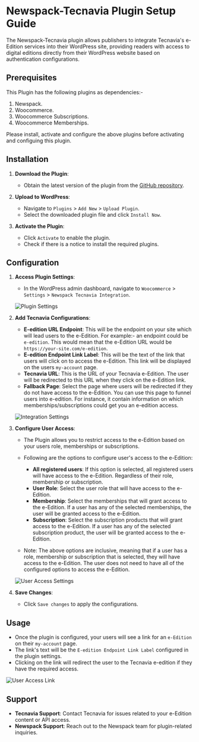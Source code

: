 # Newspack-Tecnavia Plugin Setup Guide

The Newspack-Tecnavia plugin allows publishers to integrate Tecnavia's e-Edition services into their WordPress site, providing readers with access to digital editions directly from their WordPress website based on authentication configurations.

## Prerequisites
This Plugin has the following plugins as dependencies:-

1. Newspack.
2. Woocommerce.
3. Woocommerce Subscriptions.
4. Woocommerce Memberships.

Please install, activate and configure the above plugins before activating and configuing this plugin.

## Installation
1. **Download the Plugin**:
	 - Obtain the latest version of the plugin from the [GitHub repository](https://github.com/Automattic/newspack-tecnavia).

2. **Upload to WordPress**:
	- Navigate to `Plugins` > `Add New` > `Upload Plugin`.
	- Select the downloaded plugin file and click `Install Now`.

3. **Activate the Plugin**:
   - Click `Activate` to enable the plugin.
	- Check if there is a notice to install the required plugins.

## Configuration
1. **Access Plugin Settings**:
   - In the WordPress admin dashboard, navigate to `Woocommerce` > `Settings` > `Newspack Tecnavia Integration`.

   ![Plugin Settings](https://github.com/user-attachments/assets/6705be15-8f7b-4e2d-b7a3-0a140691186b)

2. **Add Tecnavia Configurations**:
   - **E-edition URL Endpoint**: This will be the endpoint on your site which will lead users to the e-Edition.
   For example:- an endpoint could be `e-edition`. This would mean that the e-Edition URL would be `https://your-site.com/e-edition`.
   - **E-edition Endpoint Link Label**: This will be the text of the link that users will click on to access the e-Edition. This link will be displayed on the users `my-account` page.
   - **Tecnavia URL**: This is the URL of your Tecnavia e-Edition. The user will be redirected to this URL when they click on the e-Edition link.
   - **Fallback Page**: Select the page where users will be redirected if they do not have access to the e-Edition. You can use this page to funnel users into e-edition. For instance, it contain information on which memberships/subscriptions could get you an e-edition access.

   ![Integration Settings](https://github.com/user-attachments/assets/2126ecc2-2a4c-4c48-a590-160c9ce4d61e)

3. **Configure User Access**: 
   - The Plugin allows you to restrict access to the e-Edition based on your users role, memberships or subscriptions.
   - Following are the options to configure user's access to the e-Edition:
     - **All registered users**: If this option is selected, all registered users will have access to the e-Edition. Regardless of their role, membership or subscription.
	 - **User Role**: Select the user role that will have access to the e-Edition.
	 - **Membership**: Select the memberships that will grant access to the e-Edition. If a user has any of the selected memberships, the user will be granted access to the e-Edition.
	 - **Subscription**: Select the subscription products that will grant access to the e-Edition. If a user has any of the selected subscription product, the user will be granted access to the e-Edition.

	- Note: The above options are inclusive, meaning that if a user has a role, membership or subscription that is selected, they will have access to the e-Edition. The user does not need to have all of the configured options to access the e-Edition.

   ![User Access Settings](https://github.com/user-attachments/assets/02131d96-e58b-455f-9356-e8c2ef7d0656)

4. **Save Changes**:
   - Click `Save changes` to apply the configurations.

## Usage
   - Once the plugin is configured, your users will see a link for an `e-Edition` on their `my-account` page.
   - The link's text will be the `E-edition Endpoint Link Label` configured in the plugin settings.
   - Clicking on the link will redirect the user to the Tecnavia e-edition if they have the required access.

![User Access Link](https://github.com/user-attachments/assets/3c10afee-dc24-4a83-8f08-7d674c0da702)

## Support
- **Tecnavia Support**: Contact Tecnavia for issues related to your e-Edition content or API access.
- **Newspack Support**: Reach out to the Newspack team for plugin-related inquiries.
